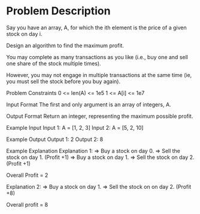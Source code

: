 # Problem Description
 
 

Say you have an array, A, for which the ith element is the price of a given stock on day i.

Design an algorithm to find the maximum profit.

You may complete as many transactions as you like (i.e., buy one and sell one share of the stock multiple times).

However, you may not engage in multiple transactions at the same time (ie, you must sell the stock before you buy again).



Problem Constraints
0 <= len(A) <= 1e5
1 <= A[i] <= 1e7


Input Format
The first and only argument is an array of integers, A.


Output Format
Return an integer, representing the maximum possible profit.


Example Input
Input 1:
    A = [1, 2, 3]
Input 2:
    A = [5, 2, 10]


Example Output
Output 1:
    2
Output 2:
    8


Example Explanation
Explanation 1:
    => Buy a stock on day 0.
    => Sell the stock on day 1. (Profit +1)
    => Buy a stock on day 1.
    => Sell the stock on day 2. (Profit +1)

Overall Profit = 2


Explanation 2:
    => Buy a stock on day 1.
    => Sell the stock on on day 2. (Profit +8)



Overall profit = 8
